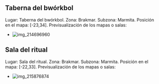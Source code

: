 ## Taberna del bwórkbol
Lugar: Taberna del bwórkbol.
Zona: Brakmar.
Subzona: Marmita.
Posición en el mapa: [-23,34].
Previsualización de los mapas o salas:
- ![img_214696960](https://media.discordapp.net/attachments/1115311447145193482/1115351696625893526/214696960.jpg)

## Sala del ritual
Lugar: Sala del ritual.
Zona: Brakmar.
Subzona: Marmita.
Posición en el mapa: [-22,33].
Previsualización de los mapas o salas:
- ![img_215876874](https://media.discordapp.net/attachments/1115311447145193482/1115352013715288174/215876874.jpg)